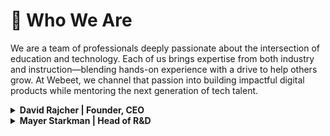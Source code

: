 # 👥 Who We Are

We are a team of professionals deeply passionate about the intersection of education and technology. Each of us brings expertise from both industry and instruction—blending hands-on experience with a drive to help others grow. At Webeet, we channel that passion into building impactful digital products while mentoring the next generation of tech talent.

<details>
<summary><strong>David Rajcher | Founder, CEO</strong></summary>
<br>
         
<img width="100px" src="https://github.com/user-attachments/assets/8517a682-e3ea-44bb-a032-7fe7efb86a4d" alt="david rajcher" style="margin: 10px"/>

<br>
<br>

<p>
I am the <strong>Founder and CEO of Webeet</strong>, where I lead our mission to bridge the gap between education and industry. With nearly 20 years of experience at the intersection of **technology, leadership, and learning**, I’ve dedicated my career to building products, teams, and systems that unlock potential—especially for those just starting out.
</p>

<p>
Before launching Webeet, I served as **Program Director for Software Engineering at Masterschool**, where I helped hundreds of students launch their careers. That experience showed me the transformative power of hands-on learning—and the frustrating bottleneck many face trying to land their first opportunity.
</p>

<p>
So I built Webeet: a studio where early-stage startups get the digital services they need, and **Junior Professionals in Engineering, Data, and Cybersecurity** gain their first real experience on impactful projects. I’m passionate about **designing structures that help people grow**, whether it’s a new product architecture or a professional development track.
</p>
         
<p>
At Webeet, I focus on long-term vision, team culture, and making sure every project we take on delivers value—to our clients, and to the professionals we’re helping launch.
</p>

[Linkedin](https://www.linkedin.com/in/david-rajcher/)
</details>

<details>
<summary><strong>Mayer Starkman | Head of R&D</strong></summary>
<br>
         
<img width="100px" src="https://github.com/user-attachments/assets/14a0550c-3740-4b65-8df6-e5c99464455a" alt="Mayer Starkman" style="margin: 10px"/>

<br>
<br>

<p>
I am an experienced software engineer with a passion for technology that began at the age of 16. Over the years, I’ve developed into a full-stack developer with expertise in backend engineering and team leadership.
</p>

<p>
My career has been shaped by roles where I’ve led technical teams to deliver secure, scalable, and high-performance applications. With experience in CI/CD pipelines, cloud-based architectures, and modern development practices, I aim to foster an environment of continuous improvement and innovation.</p>

<p>
At Webeet.io, I am committed to building cutting-edge solutions that empower startups to achieve their goals while driving technical excellence within our engineering teams.</p>
         
[Linkedin](https://www.linkedin.com/in/mayer-starkman/)
</details>
